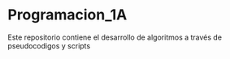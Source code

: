 # Programacion_1A
Este repositorio contiene el desarrollo de algoritmos a través de pseudocodigos y scripts
